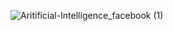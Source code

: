 
![Aritificial-Intelligence_facebook (1)](https://github.com/user-attachments/assets/3ee87857-27f3-42dd-9ff3-14c77c2d93b8)
